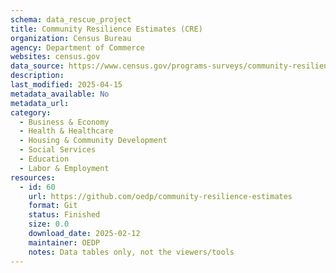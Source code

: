 ```yaml
---
schema: data_rescue_project 
title: Community Resilience Estimates (CRE)
organization: Census Bureau
agency: Department of Commerce
websites: census.gov
data_source: https://www.census.gov/programs-surveys/community-resilience-estimates.html
description: 
last_modified: 2025-04-15
metadata_available: No
metadata_url: 
category:
  - Business & Economy 
  - Health & Healthcare 
  - Housing & Community Development 
  - Social Services 
  - Education 
  - Labor & Employment 
resources:
  - id: 60
    url: https://github.com/oedp/community-resilience-estimates
    format: Git
    status: Finished
    size: 0.0
    download_date: 2025-02-12
    maintainer: OEDP
    notes: Data tables only, not the viewers/tools
---
```

